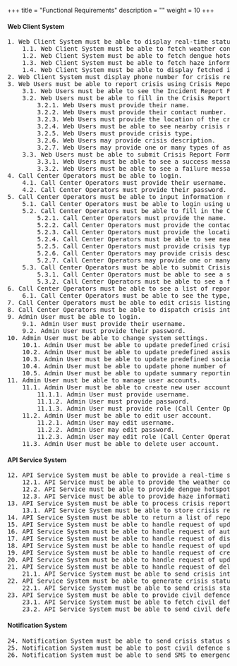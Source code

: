 +++
title = "Functional Requirements"
description = ""
weight = 10
+++

#### Web Client System
<pre class="white">
1. Web Client System must be able to display real-time status update on a map of Singapore.
    1.1. Web Client System must be able to fetch weather conditions.
    1.2. Web Client System must be able to fetch dengue hotspot information.
    1.3. Web Client System must be able to fetch haze information.
    1.4. Web Client System must be able to display fetched information on a map of Singapore.
2. Web Client System must display phone number for crisis report.
3. Web Users must be able to report crisis using Crisis Report Form.
    3.1. Web Users must be able to see the Incident Report Form in the Crisis Report Page.
    3.2. Web Users must be able to fill in the Crisis Report Form.
        3.2.1. Web Users must provide their name.
        3.2.2. Web Users must provide their contact number.
        3.2.3. Web Users must provide the location of the crisis.
        3.2.4. Web Users must be able to see nearby crisis reported on the same day upon entering location.
        3.2.5. Web Users must provide crisis type.
        3.2.6. Web Users may provide crisis description.
        3.2.7. Web Users may provide one or many types of assistance required, i.e. emergency ambulance, rescue and evacuation, fire-fighting and gas leak control.
    3.3. Web Users must be able to submit Crisis Report Form.
        3.3.1. Web Users must be able to see a success message when submit succeeds.
        3.3.2. Web Users must be able to see a failure message when submit fails.
4. Call Center Operators must be able to login.
    4.1. Call Center Operators must provide their username.
    4.2. Call Center Operators must provide their password.
5. Call Center Operators must be able to input information received from calls.
    5.1. Call Center Operators must be able to login using username and password.
    5.2. Call Center Operators must be able to fill in the Crisis Report Form.
        5.2.1. Call Center Operators must provide the name.
        5.2.2. Call Center Operators must provide the contact number.
        5.2.3. Call Center Operators must provide the location of the crisis.
        5.2.4. Call Center Operators must be able to see nearby crisis reported on the same day upon entering location.
        5.2.5. Call Center Operators must provide crisis type.
        5.2.6. Call Center Operators may provide crisis description.
        5.2.7. Call Center Operators may provide one or many types of assistance required, i.e. emergency ambulance, rescue and evacuation, fire-fighting and gas leak control.
    5.3. Call Center Operators must be able to submit Crisis Report Form.
        5.3.1. Call Center Operators must be able to see a success message when submit succeeds.
        5.3.2. Call Center Operators must be able to see a failure message when submit fails.
6. Call Center Operators must be able to see a list of reported crisis.
    6.1. Call Center Operators must be able to see the type, location, status (active, dispatched, resolved) of each crisis listing.
7. Call Center Operators must be able to edit crisis listing information.
8. Call Center Operators must be able to dispatch crisis interventions for a crisis listing.
9. Admin User must be able to login.
    9.1. Admin User must provide their username.
    9.2. Admin User must provide their password.
10. Admin User must be able to change system settings.
    10.1. Admin User must be able to update predefined crisis type.
    10.2. Admin User must be able to update predefined assistance type.
    10.3. Admin User must be able to update predefined social media account.
    10.4. Admin User must be able to update phone number of emergency agencies.
    10.5. Admin User must be able to update summary reporting Email.
11. Admin User must be able to manage user accounts.
    11.1. Admin User must be able to create new user account.
        11.1.1. Admin User must provide username.
        11.1.2. Admin User must provide password.
        11.1.3. Admin User must provide role (Call Center Operator or Admin User).
    11.2. Admin User must be able to edit user account.
        11.2.1. Admin User may edit username.
        11.2.2. Admin User may edit password.
        11.2.3. Admin User may edit role (Call Center Operator or Admin User).
    11.3. Admin User must be able to delete user account.
</pre>

#### API Service System
<pre class="white">
12. API Service System must be able to provide a real-time status update of Singapore.
    12.1. API Service must be able to provide the weather conditions.
    12.2. API Service must be able to provide dengue hotspots as coordinates.
    12.3. API Service must be able to provide haze information as numeric values.
13. API Service System must be able to process crisis report.
    13.1. API Service System must be able to store crisis report into database.
14. API Service System must be able to return a list of reported crisis.
15. API Service System must be able to handle request of updating crisis listing information.
16. API Service System must be able to handle request of authenticating user with username and password.
17. API Service System must be able to handle request of dispatching crisis interventions.
18. API Service System must be able to handle request of updating system settings.
19. API Service System must be able to handle request of creating new user account.
20. API Service System must be able to handle request of updating user account.
21. API Service System must be able to handle request of deleting user account.
    21.1. API Service System must be able to send crisis interventions request to Notification System.
22. API Service System must be able to generate crisis status summary report every 30 minutes.
    22.1. API Service System must be able to send crisis status summary report to Notification System.
23. API Service System must be able to provide civil defence shelter locations.
    23.1. API Service System must be able to fetch civil defence shelter locations.
    23.2. API Service System must be able to send civil defence shelter locations to Notification System.
</pre>

#### Notification System
<pre class="white">
24. Notification System must be able to send crisis status summary report to Prime Minister’s Office through Email.
25. Notification System must be able to post civil defence shelter locations to Facebook and Twitter.
26. Notification System must be able to send SMS to emergency agencies.
</pre>
